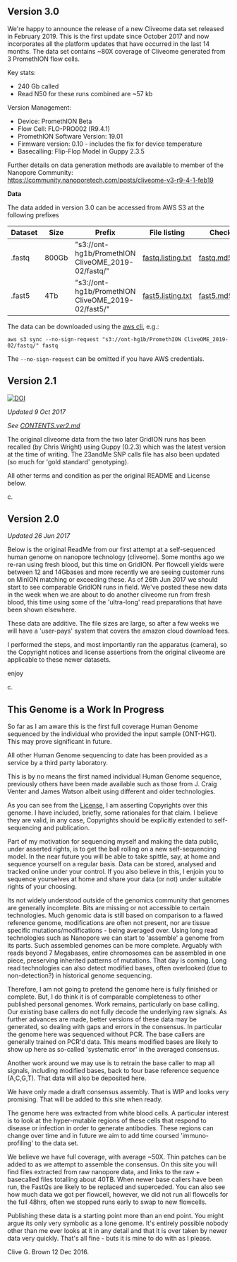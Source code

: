 
Version 3.0
-----------

We're happy to announce the release of a new Cliveome data set released in February 2019.
This is the first update since October 2017 and now incorporates all the platform updates that have occurred in the last 14 months.
The data set contains ~80X coverage of Cliveome generated from 3 PromethION flow cells.

Key stats:
 * 240 Gb called
 * Read N50 for these runs combined are ~57 kb

Version Management:
 * Device: PromethION Beta
 * Flow Cell: FLO-PRO002 (R9.4.1)
 * PromethION Software Version: 19.01
 * Firmware version: 0.10 - includes the fix for device temperature
 * Basecalling: Flip-Flop Model in Guppy 2.3.5

Further details on data generation methods are available to member of the Nanopore Community:
https://community.nanoporetech.com/posts/cliveome-v3-r9-4-1-feb19


**Data**

The data added in version 3.0 can be accessed from AWS S3 at the following prefixes

| Dataset | Size  | Prefix                                             | File listing                                                                                               | Checksums                                                                                               |
|---------|-------|----------------------------------------------------|------------------------------------------------------------------------------------------------------------|---------------------------------------------------------------------------------------------------------|
| .fastq  | 800Gb | "s3://ont-hg1b/PromethION CliveOME_2019-02/fastq/" | [fastq.listing.txt](https://s3-eu-west-1.amazonaws.com/ont-hg1b/PromethION+CliveOME_2019-02/fastq/fastq.listing.txt) | [fastq.md5sums.txt](https://s3-eu-west-1.amazonaws.com/ont-hg1b/PromethION+CliveOME_2019-02/fastq/fastq.md5sums.txt) |
| .fast5  | 4Tb   | "s3://ont-hg1b/PromethION CliveOME_2019-02/fast5/" | [fast5.listing.txt](https://s3-eu-west-1.amazonaws.com/ont-hg1b/PromethION+CliveOME_2019-02/fast5/fast5.listing.txt) | [fast5.md5sums.txt](https://s3-eu-west-1.amazonaws.com/ont-hg1b/PromethION+CliveOME_2019-02/fast5/fast5.md5sums.txt) |

The data can be downloaded using the [aws cli](https://aws.amazon.com/cli/), e.g.:

    aws s3 sync --no-sign-request "s3://ont-hg1b/PromethION CliveOME_2019-02/fastq/" fastq
    
The `--no-sign-request` can be omitted if you have AWS credentials.


Version 2.1
-----------

[![DOI](https://zenodo.org/badge/DOI/10.5281/zenodo.1318628.svg)](https://doi.org/10.5281/zenodo.1318628)

*Updated 9 Oct 2017*

*See [CONTENTS.ver2.md](https://github.com/nanoporetech/ONT-HG1/blob/master/ver2/CONTENTS.md)*

The original cliveome data from the two later GridION runs has been recalled (by Chris Wright) using Guppy (0.2.3) which was the latest version at the time of writing. The 23andMe SNP calls file has also been updated (so much for 'gold standard' genotyping).

All other terms and condition as per the original README and License below.


c.


Version 2.0
-----------

*Updated 26 Jun 2017*

Below is the original ReadMe from our first attempt at a self-sequenced human genome on nanopore technology (cliveome). Some months ago we re-ran using fresh blood, but this time on GridION. Per flowcell yields were between 12 and 14Gbases and more recently we are seeing customer runs on MinION matching or exceeding these. As of 26th Jun 2017 we should start to see comparable GridION runs in field. We've posted these new data in the week when we are about to do another cliveome run from fresh blood, this time using some of the 'ultra-long' read preparations that have been shown elsewhere.

These data are additive. The file sizes are large, so after a few weeks we will have a 'user-pays' system that covers the amazon cloud download fees.

I performed the steps, and most importantly ran the apparatus (camera), so the Copyright notices and license assertions from the original cliveome are applicable to these newer datasets.

enjoy

c.


This Genome is a Work In Progress
---------------------------------

So far as I am aware this is the first full coverage Human Genome sequenced by the individual who provided the input sample (ONT-HG1). This may prove significant in future. 

All other Human Genome sequencing to date has been provided as a service by a third party laboratory.

This is by no means the first named individual Human Genome sequence, previously others have been made available such as those from J. Craig Venter and James Watson albeit using different and older technologies.

As you can see from the [License](LICENSE.ver1-2.md), I am asserting Copyrights over this genome. I have included, briefly, some rationales for that claim. I believe they are valid, in any case, Copyrights should be explicitly extended to self-sequencing and publication.

Part of my motivation for sequencing myself and making the data public, under asserted rights, is to get the ball rolling on a new self-sequencing model. In the near future you will be able to take spittle, say, at home and sequence yourself on a regular basis. Data can be stored, analysed and tracked online under your control. If you also believe in this, I enjoin you to sequence yourselves at home and share your data (or not) under suitable rights of your choosing.

Its not widely understood outside of the genomics community that genomes are generally incomplete. Bits are missing or not accessible to certain technologies. Much genomic data is still based on comparison to a flawed reference genome, modifications are often not present, nor are tissue specific mutations/modifications - being averaged over. Using long read technologies such as Nanopore we can start to 'assemble' a genome from its parts. Such assembled genomes can be more complete. Arguably with reads beyond 7 Megabases, entire chromosomes can be assembled in one piece, preserving inherited patterns of mutations. That day is coming. Long read technologies can also detect modified bases, often overlooked (due to non-detection?) in historical genome sequencing.

Therefore, I am not going to pretend the genome here is fully finished or complete. But, I do think it is of comparable completeness to other published personal genomes. Work remains, particularly on base calling. Our existing base callers do not fully decode the underlying raw signals. As further advances are made, better versions of these data may be generated, so dealing with gaps and errors in the consensus. In particular the genome here was sequenced without PCR. The base callers are generally trained on PCR'd data. This means modified bases are likely to show up here as so-called 'systematic error' in the averaged consensus.

Another work around we may use is to retrain the base caller to map all signals, including modified bases, back to four base reference sequence (A,C,G,T). That data will also be deposited here.

We have only made a draft consensus assembly. That is WIP and looks very promising. That will be added to this site when ready.

The genome here was extracted from white blood cells. A particular interest is to look at the hyper-mutable regions of these cells that respond to disease or infection in order to generate antibodies. These regions can change over time and in future we aim to add time coursed 'immuno-profiling' to the data set.

We believe we have full coverage, with average ~50X. Thin patches can be added to as we attempt to assemble the consensus. On this site you will find files extracted from raw nanopore data, and links to the raw + basecalled files totalling about 40TB. When newer base callers have been run, the FastQs are likely to be replaced and superceded. You can also see how much data we got per flowcell, however, we did not run all flowcells for the full 48hrs, often we stopped runs early to swap to new flowcells.

Publishing these data is a starting point more than an end point. You might argue its only very symbolic as a lone genome. It's entirely possible nobody other than me ever looks at it in any detail and that it is over taken by newer data very quickly. That's all fine - buts it is mine to do with as I please.

Clive G. Brown
12 Dec 2016.
